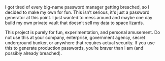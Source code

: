 I got tired of every big-name password manager getting breached, so I decided to make my own for fun.
This isn’t serious, it's just a password generator at this point. I just wanted to mess around and maybe one day build my own private vault that doesn’t sell my data to space lizards.

This project is purely for fun, experimentation, and personal amusement.
Do not use this at your company, enterprise, government agency, secret underground bunker, or anywhere that requires actual security.
If you use this to generate production passwords, you’re braver than I am (and possibly already breached).
